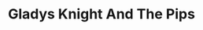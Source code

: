 ---
title: "Gladys Knight And The Pips"
summary: "**For credits that explicitly omit , please use ** US R&B / soul group inducted into Rock And Roll Hall of Fame in 1996 ."
slug: "gladys-knight-and-the-pips"
image: "gladys-knight-and-the-pips.jpg"
apple_music_artist_url: "None"
wikipedia_url: "none"
---